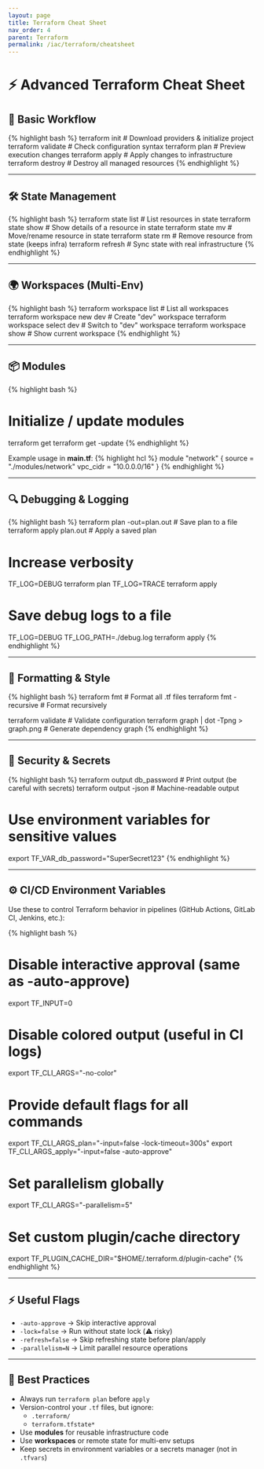 ```yaml
---
layout: page
title: Terraform Cheat Sheet
nav_order: 4
parent: Terraform
permalink: /iac/terraform/cheatsheet
---
```


# ⚡ Advanced Terraform Cheat Sheet

## 🚀 Basic Workflow

{% highlight bash %}
terraform init        # Download providers & initialize project
terraform validate    # Check configuration syntax
terraform plan        # Preview execution changes
terraform apply       # Apply changes to infrastructure
terraform destroy     # Destroy all managed resources
{% endhighlight %}

---

## 🛠️ State Management

{% highlight bash %}
terraform state list                   # List resources in state
terraform state show <resource>        # Show details of a resource in state
terraform state mv <src> <dest>        # Move/rename resource in state
terraform state rm <resource>          # Remove resource from state (keeps infra)
terraform refresh                      # Sync state with real infrastructure
{% endhighlight %}

---

## 🌍 Workspaces (Multi-Env)

{% highlight bash %}
terraform workspace list               # List all workspaces
terraform workspace new dev            # Create "dev" workspace
terraform workspace select dev         # Switch to "dev" workspace
terraform workspace show               # Show current workspace
{% endhighlight %}

---

## 📦 Modules

{% highlight bash %}
# Initialize / update modules
terraform get
terraform get -update
{% endhighlight %}

Example usage in **main.tf**:
{% highlight hcl %}
module "network" {
  source = "./modules/network"
  vpc_cidr = "10.0.0.0/16"
}
{% endhighlight %}

---

## 🔍 Debugging & Logging

{% highlight bash %}
terraform plan -out=plan.out        # Save plan to a file
terraform apply plan.out            # Apply a saved plan

# Increase verbosity
TF_LOG=DEBUG terraform plan
TF_LOG=TRACE terraform apply

# Save debug logs to a file
TF_LOG=DEBUG TF_LOG_PATH=./debug.log terraform apply
{% endhighlight %}

---

## 📜 Formatting & Style

{% highlight bash %}
terraform fmt                        # Format all .tf files
terraform fmt -recursive             # Format recursively

terraform validate                   # Validate configuration
terraform graph | dot -Tpng > graph.png  # Generate dependency graph
{% endhighlight %}

---

## 🔐 Security & Secrets

{% highlight bash %}
terraform output db_password         # Print output (be careful with secrets)
terraform output -json               # Machine-readable output

# Use environment variables for sensitive values
export TF_VAR_db_password="SuperSecret123"
{% endhighlight %}

---

## ⚙️ CI/CD Environment Variables

Use these to control Terraform behavior in pipelines (GitHub Actions, GitLab CI, Jenkins, etc.):

{% highlight bash %}
# Disable interactive approval (same as -auto-approve)
export TF_INPUT=0

# Disable colored output (useful in CI logs)
export TF_CLI_ARGS="-no-color"

# Provide default flags for all commands
export TF_CLI_ARGS_plan="-input=false -lock-timeout=300s"
export TF_CLI_ARGS_apply="-input=false -auto-approve"

# Set parallelism globally
export TF_CLI_ARGS="-parallelism=5"

# Set custom plugin/cache directory
export TF_PLUGIN_CACHE_DIR="$HOME/.terraform.d/plugin-cache"
{% endhighlight %}

---

## ⚡ Useful Flags

- `-auto-approve` → Skip interactive approval  
- `-lock=false` → Run without state lock (⚠️ risky)  
- `-refresh=false` → Skip refreshing state before plan/apply  
- `-parallelism=N` → Limit parallel resource operations  

---

## 📝 Best Practices

- Always run `terraform plan` before `apply`  
- Version-control your `.tf` files, but ignore:
  - `.terraform/`
  - `terraform.tfstate*`  
- Use **modules** for reusable infrastructure code  
- Use **workspaces** or remote state for multi-env setups  
- Keep secrets in environment variables or a secrets manager (not in `.tfvars`)  
